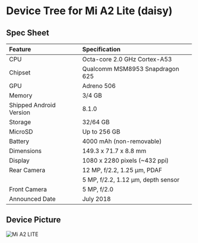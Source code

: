 # Device Tree for Mi A2 Lite (daisy)

## Spec Sheet

| Feature                 | Specification                      |
| :---------------------- | :--------------------------------- |
| CPU                     | Octa-core 2.0 GHz Cortex-A53       |
| Chipset                 | Qualcomm MSM8953 Snapdragon 625    |
| GPU                     | Adreno 506                         |
| Memory                  | 3/4 GB                             |
| Shipped Android Version | 8.1.0                              |
| Storage                 | 32/64 GB                           |
| MicroSD                 | Up to 256 GB                       |
| Battery                 | 4000 mAh (non-removable)           |
| Dimensions              | 149.3 x 71.7 x 8.8 mm              |
| Display                 | 1080 x 2280 pixels (~432 ppi)      |
| Rear Camera             | 12 MP, f/2.2, 1.25 μm, PDAF       |
|                         | 5 MP, f/2.2, 1.12 μm, depth sensor|
| Front Camera            | 5 MP, f/2.0                        |
| Announced Date          | July 2018                          |

## Device Picture

![Mi A2 LITE](https://user-images.githubusercontent.com/38920222/50853599-819a1a80-1337-11e9-9052-106200751577.jpg "Mi A2 LITE")
